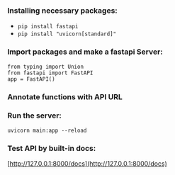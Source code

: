 ### Installing necessary packages:  
* `pip install fastapi`
* `pip install "uvicorn[standard]"`  
### Import packages and make a fastapi Server:
`from typing import Union`  
`from fastapi import FastAPI`  
`app = FastAPI()`  
### Annotate functions with API URL
### Run the server:
`uvicorn main:app --reload`
### Test API by built-in docs:
[http://127.0.0.1:8000/docs](http://127.0.0.1:8000/docs)